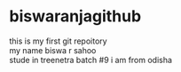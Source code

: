 # biswaranjagithub
this is my first git repoitory
<br>
my name biswa r sahoo
<br>
stude in treenetra batch #9
i am from odisha 
